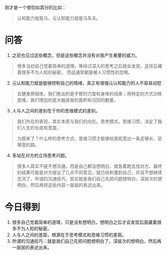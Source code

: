 刚才是一个很恰如其分的比如：
> 认知能力就是马，元认知能力就是马车夫。

# 问答

1. 之前也见过这些概念，但是这些概念并没有对我产生重要的威力。

> 很多当初自己觉着简单的道理，等经过深入的思考之后就会发现，这背后藏着很多不为人知的秘密， 而这通常都是被人习惯性的忽略。

2. 元认知能力就是能够控制自己的情绪，真正有很强元认知能力的人不容易动怒
> 去健身房锻炼，我们练出的是手臂的力度和身体的线条；用特定的方式训练思维，我们增加的是大脑皮层的面积和沟回的数量。

3. 人与人之间的差别在于你的思维模式的差别。
> 我们外在的表现，其实本质与我们的内在。思考模式，思维习惯，决定了我们人生的长度和宽度。
> 
> 为题来了？什么样的思考方式、思维习惯才能够给我拓宽出一条足够长、足够宽的路。

4. 多站在对方的立场思考问题。
> 很多人其实不是不想沟通，而是自己都没想明白，就急着跑去找对方。最终的结果可能是对方提出了几点不同意见，就已经刺激到自己，并且不想继续交流了。所谓的沟通技巧，其实就是我们自己先把问题想明白，深层次的想明白，然后再把这些内容一层层的表述出来。

# 今日得到

1. 很多自己觉着简单的道理，只是没有想明白，想明白之后才会发现后面藏着很多不为人知的秘密。
2. 人与人之间的差距，根源在于思考模式和思维习惯的差距。
3. 所谓的沟通技巧：就是我们自己先把问题想明白了，深层次的想明白，然后再一层层的表述出来。



